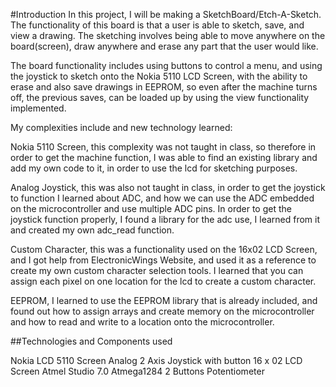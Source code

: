 #Introduction
In this project, I will be making a SketchBoard/Etch-A-Sketch. The functionality of this board is that a user is able to sketch, save, and view a drawing. The sketching involves being able to move anywhere on the board(screen), draw anywhere and erase any part that the user would like.

The board functionality includes using buttons to control a menu, and using the joystick to sketch onto the Nokia 5110 LCD Screen, with the ability to erase and also save drawings in EEPROM, so even after the machine turns off, the previous saves, can be loaded up by using the view functionality implemented. 

My complexities include and new technology learned:

Nokia 5110 Screen, this complexity was not taught in class, so therefore in order to get the machine function, I was able to find an existing library and add my own code to it, in order to use the lcd for sketching purposes. 

Analog Joystick, this was also not taught in class, in order to get the joystick to function I learned about ADC, and how we can use the ADC embedded on the microcontroller and use multiple ADC pins. In order to get the joystick function properly, I found a library for the adc use, I learned from it and created my own adc_read function.

Custom Character, this was a functionality used on the 16x02 LCD Screen, and I got help from ElectronicWings Website, and used it as a reference to create my own custom character selection tools. I learned that you can assign each pixel on one location for the lcd to create a custom character.

EEPROM, I learned to use the EEPROM library that is already included, and found out how to assign arrays and create memory on the microcontroller and how to read and write to a location onto the microcontroller. 


##Technologies and Components used

Nokia LCD 5110 Screen
Analog 2 Axis Joystick with button
16 x 02 LCD Screen
Atmel Studio 7.0
Atmega1284
2 Buttons
Potentiometer

